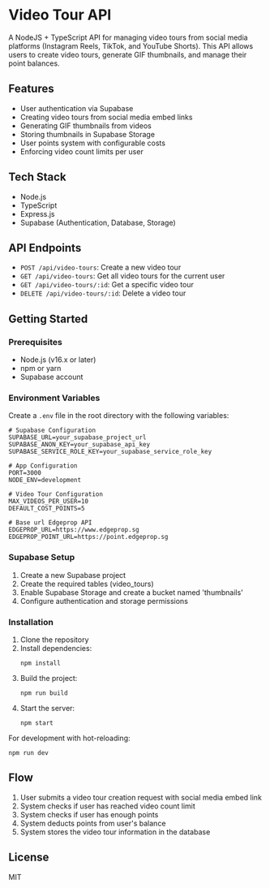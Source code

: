 # Video Tour API

A NodeJS + TypeScript API for managing video tours from social media platforms (Instagram Reels, TikTok, and YouTube Shorts). This API allows users to create video tours, generate GIF thumbnails, and manage their point balances.

## Features

- User authentication via Supabase
- Creating video tours from social media embed links
- Generating GIF thumbnails from videos
- Storing thumbnails in Supabase Storage
- User points system with configurable costs
- Enforcing video count limits per user

## Tech Stack

- Node.js
- TypeScript
- Express.js
- Supabase (Authentication, Database, Storage)

## API Endpoints

- `POST /api/video-tours`: Create a new video tour
- `GET /api/video-tours`: Get all video tours for the current user
- `GET /api/video-tours/:id`: Get a specific video tour
- `DELETE /api/video-tours/:id`: Delete a video tour

## Getting Started

### Prerequisites

- Node.js (v16.x or later)
- npm or yarn
- Supabase account

### Environment Variables

Create a `.env` file in the root directory with the following variables:

```
# Supabase Configuration
SUPABASE_URL=your_supabase_project_url
SUPABASE_ANON_KEY=your_supabase_api_key
SUPABASE_SERVICE_ROLE_KEY=your_supabase_service_role_key

# App Configuration
PORT=3000
NODE_ENV=development

# Video Tour Configuration
MAX_VIDEOS_PER_USER=10
DEFAULT_COST_POINTS=5

# Base url Edgeprop API
EDGEPROP_URL=https://www.edgeprop.sg
EDGEPROP_POINT_URL=https://point.edgeprop.sg
```

### Supabase Setup

1. Create a new Supabase project
2. Create the required tables (video_tours)
3. Enable Supabase Storage and create a bucket named 'thumbnails'
4. Configure authentication and storage permissions

### Installation

1. Clone the repository
2. Install dependencies:
   ```
   npm install
   ```
3. Build the project:
   ```
   npm run build
   ```
4. Start the server:
   ```
   npm start
   ```

For development with hot-reloading:
```
npm run dev
```

## Flow

1. User submits a video tour creation request with social media embed link
2. System checks if user has reached video count limit
3. System checks if user has enough points
5. System deducts points from user's balance
6. System stores the video tour information in the database

## License

MIT